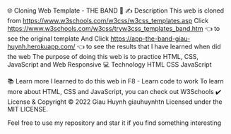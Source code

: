 🌐 Cloning Web Template - THE BAND 🥁
✍️ Description
This web is cloned from https://www.w3schools.com/w3css/w3css_templates.asp
Click https://www.w3schools.com/w3css/tryw3css_templates_band.htm 👈 to see the original template
And Click https://app-the-band-giau-huynh.herokuapp.com/ 👈 to see the results that I have learned when did the web
The purpose of doing this web is to practice HTML, CSS, JavaScript and Web Responsive
💻 Technology
HTML CSS JavaScript

📚 Learn more
I learned to do this web in F8 - Learn code to work
To learn more about HTML, CSS and JavaScript, you can check out W3Schools
✔️ License & Copyright
© 2022 Giau Huynh giauhuynhtn Licensed under the MIT LICENSE.

Feel free to use my repository and star it if you find something interesting